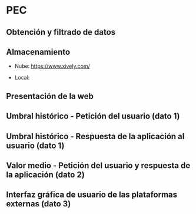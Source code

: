 # PEC


## Obtención y filtrado de datos

## Almacenamiento

- Nube: https://www.xively.com/

- Local: 

## Presentación de la web

## Umbral histórico - Petición del usuario (dato 1)

## Umbral histórico - Respuesta de la aplicación al usuario (dato 1)

## Valor medio - Petición del usuario y respuesta de la aplicación (dato 2)

## Interfaz gráfica de usuario de las plataformas externas (dato 3)

